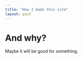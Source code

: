 ```yaml
---
title: "How I made this site"
layout: post
---
```

# And why?

Maybe it will be good for something.
